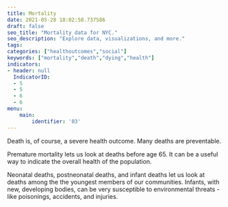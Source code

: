 ```yaml
---
title: Mortality
date: 2021-05-28 18:02:58.737586
draft: false
seo_title: "Mortality data for NYC."
seo_description: "Explore data, visualizations, and more."
tags: 
categories: ["healthoutcomes","social"]
keywords: ["mortality","death","dying","health"]
indicators:
- header: null
  IndicatorID:
  - 5
  - 5
  - 6
  - 6
menu:
    main:
        identifier: '03'
---
```


Death is, of course, a severe health outcome. Many deaths are preventable.

Premature mortality lets us look at deaths before age 65. It can be a useful way to indicate the overall health of the population.

Neonatal deaths, postneonatal deaths, and infant deaths let us look at deaths among the the youngest members of our communities. Infants, with new, developing bodies, can be very susceptible to environmental threats - like poisonings, accidents, and injuries. 




